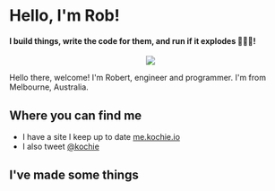 # Hello, I'm Rob!
#### I build things, write the code for them, and run if it explodes 🚀💥💥! 

<!--
**kochie/kochie** is a ✨ _special_ ✨ repository because its `README.md` (this file) appears on your GitHub profile.

Here are some ideas to get you started:

- 🔭 I’m currently working on ...
- 🌱 I’m currently learning ...
- 👯 I’m looking to collaborate on ...
- 🤔 I’m looking for help with ...
- 💬 Ask me about ...
- 📫 How to reach me: ...
- 😄 Pronouns: ...
- ⚡ Fun fact: ...
-->

<p align="center">
 <img style="margin: 0 auto;" src="https://media.giphy.com/media/xT5LMw3kV3oopaAmWY/giphy.gif"></img>
</p>
Hello there, welcome! I'm Robert, engineer and programmer. I'm from Melbourne, Australia.

## Where you can find me
- I have a site I keep up to date [me.kochie.io](me.kochie.io)
- I also tweet [@kochie](https://twitter.com/kochie)
## I've made some things
